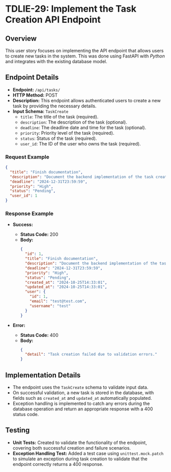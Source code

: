 # TDLIE-29: Implement the Task Creation API Endpoint

## Overview
This user story focuses on implementing the API endpoint that allows users to create new tasks in the system. This was done using FastAPI with *Python* and integrates with the existing database model.

## Endpoint Details
- **Endpoint:** `/api/tasks/`
- **HTTP Method:** POST
- **Description:** This endpoint allows authenticated users to create a new task by providing the necessary details.
- **Input Schema:** `TaskCreate`
  - `title`: The title of the task (required).
  - `description`: The description of the task (optional).
  - `deadline`: The deadline date and time for the task (optional).
  - `priority`: Priority level of the task (required).
  - `status`: Status of the task (required).
  - `user_id`: The ID of the user who owns the task (required).

### Request Example
```json
{
  "title": "Finish documentation",
  "description": "Document the backend implementation of the task creation endpoint.",
  "deadline": "2024-12-31T23:59:59",
  "priority": "High",
  "status": "Pending",
  "user_id": 1
}
```

### Response Example
- **Success:**
  - **Status Code:** 200
  - **Body:**
    ```json
    {
      "id": 1,
      "title": "Finish documentation",
      "description": "Document the backend implementation of the task creation endpoint.",
      "deadline": "2024-12-31T23:59:59",
      "priority": "High",
      "status": "Pending",
      "created_at": "2024-10-25T14:33:01",
      "updated_at": "2024-10-25T14:33:01",
      "user": {
        "id": 1,
        "email": "test@test.com",
        "username": "test"
      }
    }
    ```

- **Error:**
  - **Status Code:** 400
  - **Body:**
    ```json
    {
      "detail": "Task creation failed due to validation errors."
    }
    ```

## Implementation Details
- The endpoint uses the `TaskCreate` schema to validate input data.
- On successful validation, a new task is stored in the database, with fields such as `created_at` and `updated_at` automatically populated.
- Exception handling is implemented to catch any errors during the database operation and return an appropriate response with a 400 status code.

## Testing
- **Unit Tests:** Created to validate the functionality of the endpoint, covering both successful creation and failure scenarios.
- **Exception Handling Test:** Added a test case using `unittest.mock.patch` to simulate an exception during task creation to validate that the endpoint correctly returns a 400 response.